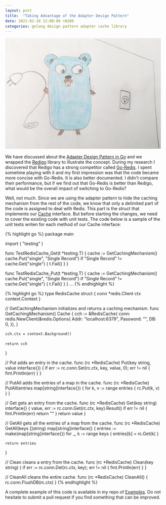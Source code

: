 ```yaml
---
layout: post
title:  "Taking Advantage of the Adapter Design Pattern"
date: 2021-02-28 12:00:00 +0200
categories: golang design pattern adapter cache library
---
```


![Facade](/images/posts/adapter-pattern.png)

We have discussed about the [Adapter Design Pattern in Go](/2021/02/adapter-design-pattern-golang.html) and we wrapped the [Redigo](https://github.com/gomodule/redigo) library to illustrate the concept. During my research I discovered that Redigo has a strong competitor called [Go-Redis](https://github.com/go-redis/redis). I spent sometime playing with it and my first impression was that the code became more concise with Go-Redis. It is also better documented. I didn't compare their performance, but if we find out that Go-Redis is better than Redigo, what would be the overall impact of switching to Go-Redis?

<!-- more -->

Well, not much. Since we are using the adapter pattern to hide the caching mechanism from the rest of the code, we know that only a delimited part of the code is assigned to deal with Redis. This part is the struct that implements our [Cache](https://github.com/htmfilho/blog-examples/blob/main/caching/caching.go#L10) interface. But before starting the changes, we need to cover the existing code with unit tests. The code below is a sample of the unit tests writen for each method of our Cache interface:

{% highlight go %}
package main

import (
  "testing"
)

func TestRedisCache_Get(t *testing.T) {
  cache := GetCachingMechanism()
  cache.Put("single", "Single Record")
  if "Single Record" != cache.Get("single") {
    t.Fail()
  }
}

func TestRedisCache_Put(t *testing.T) {
  cache := GetCachingMechanism()
  cache.Put("single", "Single Record")
  if "Single Record" != cache.Get("single") {
    t.Fail()
  }
}
...
{% endhighlight %}



{% highlight go %}
type RedisCache struct {
	conn *redis.Client
	ctx  context.Context
}

// GetCachingMechanism initializes and returns a caching mechanism.
func GetCachingMechanism() Cache {
	cch := &RedisCache{
		conn: redis.NewClient(&redis.Options{
			Addr:     "localhost:6379",
			Password: "",
			DB:       0,
		}),
	}

	cch.ctx = context.Background()

	return cch
}

// Put adds an entry in the cache.
func (rc *RedisCache) Put(key string, value interface{}) {
	if err := rc.conn.Set(rc.ctx, key, value, 0); err != nil {
		fmt.Println(err)
	}
}

// PutAll adds the entries of a map in the cache.
func (rc *RedisCache) PutAll(entries map[string]interface{}) {
	for k, v := range entries {
		rc.Put(k, v)
	}
}

// Get gets an entry from the cache.
func (rc *RedisCache) Get(key string) interface{} {
	value, err := rc.conn.Get(rc.ctx, key).Result()
	if err != nil {
		fmt.Println(err)
		return ""
	}
	return value
}

// GetAll gets all the entries of a map from the cache.
func (rc *RedisCache) GetAll(keys []string) map[string]interface{} {
	entries := make(map[string]interface{})
	for _, k := range keys {
		entries[k] = rc.Get(k)
	}

	return entries
}

// Clean cleans a entry from the cache.
func (rc *RedisCache) Clean(key string) {
	if err := rc.conn.Del(rc.ctx, key); err != nil {
		fmt.Println(err)
	}
}

// CleanAll cleans the entire cache.
func (rc *RedisCache) CleanAll() {
	rc.conn.FlushDB(rc.ctx)
}
{% endhighlight %}

A complete example of this code is available in my repo of [Examples](https://github.com/htmfilho/blog-examples/tree/ed29864a4ea3d30875f7d3b9375e823b543cc025/caching). Do not hesitate to submit a pull request if you find something that can be improved.